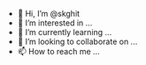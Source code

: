 
- 👋 Hi, I’m @skghit
- 👀 I’m interested in ...
- 🌱 I’m currently learning ...
- 💞️ I’m looking to collaborate on ...
- 📫 How to reach me ...

<!---
skghit/skghit is a ✨ special ✨ repository because its `README.md` (this file) appears on your GitHub profile.
You can click the Preview link to take a look at your changes.
--->
